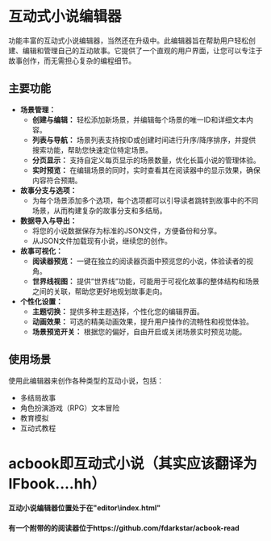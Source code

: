 # 互动式小说编辑器

功能丰富的互动式小说编辑器，当然还在升级中。此编辑器旨在帮助用户轻松创建、编辑和管理自己的互动故事。它提供了一个直观的用户界面，让您可以专注于故事创作，而无需担心复杂的编程细节。

## 主要功能

*   **场景管理：**
    *   **创建与编辑：** 轻松添加新场景，并编辑每个场景的唯一ID和详细文本内容。
    *   **列表与导航：** 场景列表支持按ID或创建时间进行升序/降序排序，并提供搜索功能，帮助您快速定位特定场景。
    *   **分页显示：** 支持自定义每页显示的场景数量，优化长篇小说的管理体验。
    *   **实时预览：** 在编辑场景的同时，实时查看其在阅读器中的显示效果，确保内容符合预期。
*   **故事分支与选项：**
    *   为每个场景添加多个选项，每个选项都可以引导读者跳转到故事中的不同场景，从而构建复杂的故事分支和多结局。
*   **数据导入与导出：**
    *   将您的小说数据保存为标准的JSON文件，方便备份和分享。
    *   从JSON文件加载现有小说，继续您的创作。
*   **故事可视化：**
    *   **阅读器预览：** 一键在独立的阅读器页面中预览您的小说，体验读者的视角。
    *   **世界线视图：** 提供“世界线”功能，可能用于可视化故事的整体结构和场景之间的关联，帮助您更好地规划故事走向。
*   **个性化设置：**
    *   **主题切换：** 提供多种主题选择，个性化您的编辑界面。
    *   **动画效果：** 可选的精美动画效果，提升用户操作的流畅性和视觉体验。
    *   **场景预览开关：** 根据您的偏好，自由开启或关闭场景实时预览功能。

## 使用场景

使用此编辑器来创作各种类型的互动小说，包括：
*   多结局故事
*   角色扮演游戏（RPG）文本冒险
*   教育模拟
*   互动式教程

  # acbook即互动式小说（其实应该翻译为IFbook....hh）
#### 互动小说编辑器位置处于在"editor\index.html"
#### 有一个附带的的阅读器位于https://github.com/fdarkstar/acbook-read


